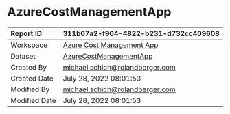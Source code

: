 



# AzureCostManagementApp

|Report ID|311b07a2-f904-4822-b231-d732cc409608|
| :--- | :--- |
|Workspace|[Azure Cost Management App](../Workspaces/Azure-Cost-Management-App.md)|
|Dataset|[AzureCostManagementApp](../Datasets/AzureCostManagementApp.md)|
|Created By|michael.schich@rolandberger.com|
|Created Date|July 28, 2022 08:01:53|
|Modified By|michael.schich@rolandberger.com|
|Modified Date|July 28, 2022 08:01:53|

